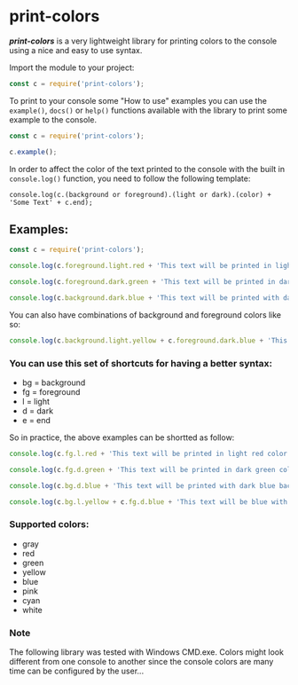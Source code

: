 # print-colors
**_print-colors_** is a very lightweight library for printing colors to the console using a nice and easy to use syntax.

Import the module to your project:
```javascript
const c = require('print-colors');
```

To print to your console some "How to use" examples you can use the `example()`, `docs()` or `help()` functions available with the library to print some example to the console.
```javascript
const c = require('print-colors');

c.example();
```

In order to affect the color of the text printed to the console with the built in `console.log()` function, you need to follow the following template:
```
console.log(c.(background or foreground).(light or dark).(color) + 'Some Text' + c.end);
```

## Examples:
```javascript
const c = require('print-colors');

console.log(c.foreground.light.red + 'This text will be printed in light red color' + c.end);

console.log(c.foreground.dark.green + 'This text will be printed in dark green color' + c.end);

console.log(c.background.dark.blue + 'This text will be printed with dark blue background color' + c.end);
```

You can also have combinations of background and foreground colors like so:
```javascript
console.log(c.background.light.yellow + c.foreground.dark.blue + 'This text will be blue with yellow background color' + c.end);
```

### You can use this set of shortcuts for having a better syntax:
- bg = background
- fg = foreground
- l = light
- d = dark
- e = end

So in practice, the above examples can be shortted as follow:
```javascript
console.log(c.fg.l.red + 'This text will be printed in light red color' + c.e);

console.log(c.fg.d.green + 'This text will be printed in dark green color' + c.e);

console.log(c.bg.d.blue + 'This text will be printed with dark blue background color' + c.e);

console.log(c.bg.l.yellow + c.fg.d.blue + 'This text will be blue with yellow background color' + c.e);
```

### Supported colors:
- gray
- red
- green
- yellow
- blue
- pink
- cyan
- white

### Note
The following library was tested with Windows CMD.exe.
Colors might look different from one console to another since the console colors are many time can be configured by the user...

